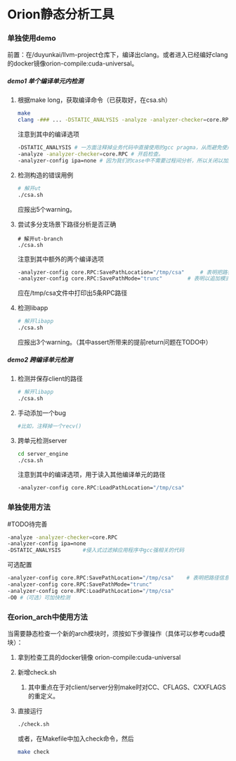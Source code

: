 # Orion静态分析工具

### 单独使用demo

前置：在/duyunkai/llvm-project仓库下，编译出clang。或者进入已经编好clang的docker镜像orion-compile:cuda-universal。

##### demo1 单个编译单元内检测

1. 根据make long，获取编译命令（已获取好，在csa.sh）

   ```bash
   make
   clang -### ... -DSTATIC_ANALYSIS -analyze -analyzer-checker=core.RPC -analyzer-config ipa=none
   ```

   注意到其中的编译选项

   ```bash
   -DSTATIC_ANALYSIS # 一方面注释掉业务代码中直接使用的gcc pragma，从而避免使用clang时报warning；另一方面使能符号化头文件。
   -analyze -analyzer-checker=core.RPC # 开启检查。
   -analyzer-config ipa=none # 因为我们的case中不需要过程间分析，所以关闭以加速。
   ```

2. 检测构造的错误用例

   ```bash
   # 解开ut
   ./csa.sh
   ```

   应报出5个warning。

3. 尝试多分支场景下路径分析是否正确

   ```shell
   # 解开ut-branch
   ./csa.sh
   ```

   注意到其中额外的两个编译选项

   ```bash
   -analyzer-config core.RPC:SavePathLocation="/tmp/csa"	 # 表明把路径信息写入到/tmp/csa中
   -analyzer-config core.RPC:SavePathMode="trunc"  		 # 表明以追加模式写入
   ```

   应在/tmp/csa文件中打印出5条RPC路径

4. 检测libapp

   ```bash
   # 解开libapp
   ./csa.sh
   ```

   应报出3个warning。（其中assert所带来的提前return问题在TODO中）

##### demo2 跨编译单元检测

 1. 检测并保存client的路径

    ```bash
    # 解开libapp
    ./csa.sh
    ```

 2. 手动添加一个bug

    ```bash
    #比如，注释掉一个recv()
    ```

 3. 跨单元检测server

    ```bash
    cd server_engine
    ./csa.sh
    ```

    注意到其中的编译选项，用于读入其他编译单元的路径

    ```bash
    -analyzer-config core.RPC:LoadPathLocation="/tmp/csa"
    ```

### 单独使用方法

#TODO待完善

```bash
-analyze -analyzer-checker=core.RPC
-analyzer-config ipa=none
-DSTATIC_ANALYSIS 		#侵入式过滤掉应用程序中gcc强相关的代码
```

可选配置

```bash
-analyzer-config core.RPC:SavePathLocation="/tmp/csa"	 # 表明把路径信息写入到/tmp/csa中
-analyzer-config core.RPC:SavePathMode="trunc"
-analyzer-config core.RPC:LoadPathLocation="/tmp/csa"
-O0	#（可选）可加快检测
```

### 在orion_arch中使用方法

当需要静态检查一个新的arch模块时，须按如下步骤操作（具体可以参考cuda模块）：

1. 拿到检查工具的docker镜像 orion-compile:cuda-universal

2. 新增check.sh

   1. 其中重点在于对client/server分别make时对CC、CFLAGS、CXXFLAGS的重定义。

3. 直接运行

   ```bash
   ./check.sh
   ```

   或者，在Makefile中加入check命令，然后

   ```bash
   make check
   ```
